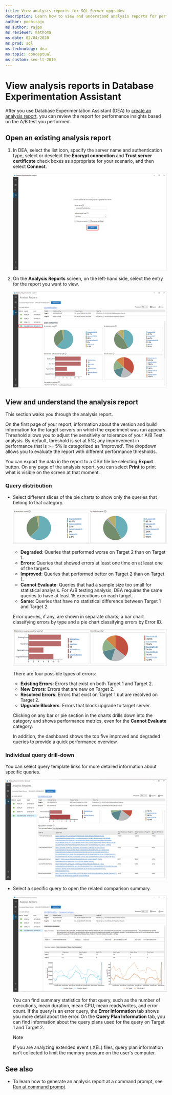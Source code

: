 ```yaml
---
title: View analysis reports for SQL Server upgrades
description: Learn how to view and understand analysis reports for performance insights in Database Experimentation Assistant (DEA).
author: pochiraju
ms.author: rajpo
ms.reviewer: mathoma
ms.date: 02/04/2020
ms.prod: sql
ms.technology: dea
ms.topic: conceptual
ms.custom: seo-lt-2019
---
```


# View analysis reports in Database Experimentation Assistant

After you use Database Experimentation Assistant (DEA) to [create an analysis report](database-experimentation-assistant-create-report.md), you can review the report for performance insights based on the A/B test you performed.

## Open an existing analysis report

1. In DEA, select the list icon, specify the server name and authentication type, select or deselect the **Encrypt connection** and **Trust server certificate** check boxes as appropriate for your scenario, and then select **Connect**.

   ![Connect to server with the report](./media/database-experimentation-assistant-view-report/dea-connect-to-server-with-report-files.png)

2. On the **Analysis Reports** screen, on the left-hand side, select the entry for the report you want to view.

   ![Open an existing report file](./media/database-experimentation-assistant-view-report/dea-select-report-to-view.png)

## View and understand the analysis report

This section walks you through the analysis report.

On the first page of your report, information about the version and build information for the target servers on which the experiment was run appears. Threshold allows you to adjust the sensitivity or tolerance of your A/B Test analysis. By default, threshold is set at 5%; any improvement in performance that is >= 5% is categorized as 'Improved'.  The dropdown allows you to evaluate the report with different performance thresholds.

You can export the data in the report to a CSV file be selecting **Export** button.  On any page of the analysis report, you can select **Print** to print what is visible on the screen at that moment.

### Query distribution

- Select different slices of the pie charts to show only the queries that belong to that category.

   ![Report categories as pie slices](./media/database-experimentation-assistant-view-report/dea-view-report-pie-slices.png)

  - **Degraded**: Queries that performed worse on Target 2 than on Target 1.
  - **Errors**: Queries that showed errors at least one time on at least one of the targets.
  - **Improved**: Queries that performed better on Target 2 than on Target 1.
  - **Cannot Evaluate**: Queries that had a sample size too small for statistical analysis. For A/B testing analysis, DEA requires the same queries to have at least 15 executions on each target.
  - **Same**: Queries that have no statistical difference between Target 1 and Target 2.

  Error queries, if any, are shown in separate charts; a bar chart classifying errors by type and a pie chart classifying errors by Error ID.

   ![Error query charts](./media/database-experimentation-assistant-view-report/dea-error-query-charts.png)

  There are four possible types of errors:

  - **Existing Errors**: Errors that exist on both Target 1 and Target 2.
  - **New Errors**: Errors that are new on Target 2.
  - **Resolved Errors**: Errors that exist on Target 1 but are resolved on Target 2.
  - **Upgrade Blockers**: Errors that block upgrade to target server.

  Clicking on any bar or pie section in the charts drills down into the category and shows performance metrics, even for the **Cannot Evaluate** category.

  In addition, the dashboard shows the top five improved and degraded queries to provide a quick performance overview.

### Individual query drill-down

You can select query template links for more detailed information about specific queries.

![Drill down into a specific query](./media/database-experimentation-assistant-view-report/dea-query-drill-down-report.png)

- Select a specific query to open the related comparison summary.

   ![Comparison summary](./media/database-experimentation-assistant-view-report/dea-view-report-comparison-summary.png)

   You can find summary statistics for that query, such as the number of executions, mean duration, mean CPU, mean reads/writes, and error count.  If the query is an error query, the **Error Information** tab shows you more detail about the error.  On the **Query Plan Information** tab, you can find information about the query plans used for the query on Target 1 and Target 2.

   > [!NOTE]
   > If you are analyzing extended event (.XEL) files, query plan information isn't collected to limit the memory pressure on the user's computer.

## See also

- To learn how to generate an analysis report at a command prompt, see [Run at command prompt](database-experimentation-assistant-run-command-prompt.md).
